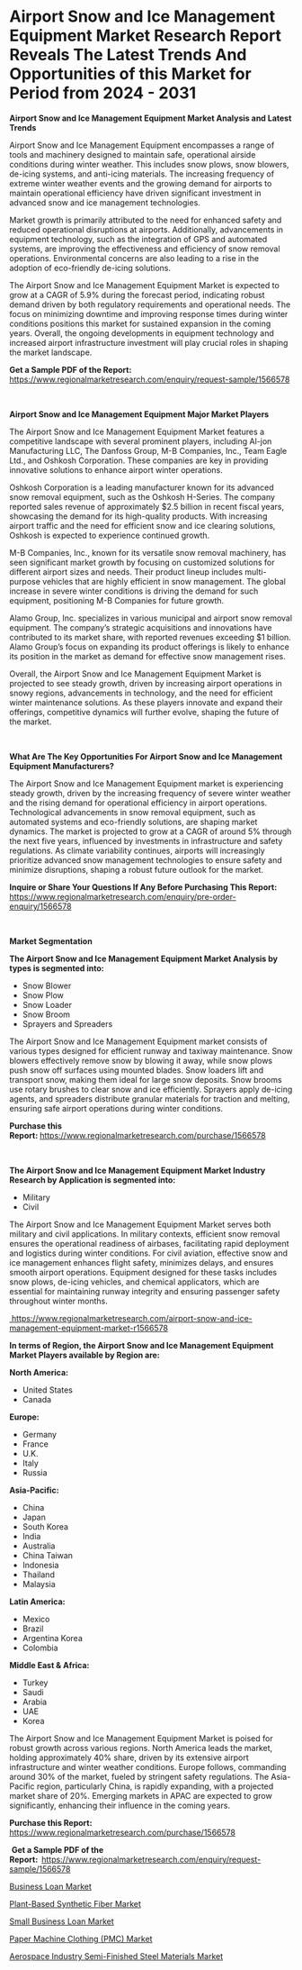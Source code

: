 <p><h1>Airport Snow and Ice Management Equipment Market Research Report Reveals The Latest Trends And Opportunities of this Market for Period from 2024 - 2031</h1></p><p><strong>Airport Snow and Ice Management Equipment Market Analysis and Latest Trends</strong></p>
<p><p>Airport Snow and Ice Management Equipment encompasses a range of tools and machinery designed to maintain safe, operational airside conditions during winter weather. This includes snow plows, snow blowers, de-icing systems, and anti-icing materials. The increasing frequency of extreme winter weather events and the growing demand for airports to maintain operational efficiency have driven significant investment in advanced snow and ice management technologies.</p><p>Market growth is primarily attributed to the need for enhanced safety and reduced operational disruptions at airports. Additionally, advancements in equipment technology, such as the integration of GPS and automated systems, are improving the effectiveness and efficiency of snow removal operations. Environmental concerns are also leading to a rise in the adoption of eco-friendly de-icing solutions.</p><p>The Airport Snow and Ice Management Equipment Market is expected to grow at a CAGR of 5.9% during the forecast period, indicating robust demand driven by both regulatory requirements and operational needs. The focus on minimizing downtime and improving response times during winter conditions positions this market for sustained expansion in the coming years. Overall, the ongoing developments in equipment technology and increased airport infrastructure investment will play crucial roles in shaping the market landscape.</p></p>
<p><strong>Get a Sample PDF of the Report:&nbsp;</strong> <a href="https://www.regionalmarketresearch.com/enquiry/request-sample/1566578">https://www.regionalmarketresearch.com/enquiry/request-sample/1566578</a></p>
<p>&nbsp;</p>
<p><strong>Airport Snow and Ice Management Equipment Major Market Players</strong></p>
<p><p>The Airport Snow and Ice Management Equipment Market features a competitive landscape with several prominent players, including Al-jon Manufacturing LLC, The Danfoss Group, M-B Companies, Inc., Team Eagle Ltd., and Oshkosh Corporation. These companies are key in providing innovative solutions to enhance airport winter operations.</p><p>Oshkosh Corporation is a leading manufacturer known for its advanced snow removal equipment, such as the Oshkosh H-Series. The company reported sales revenue of approximately $2.5 billion in recent fiscal years, showcasing the demand for its high-quality products. With increasing airport traffic and the need for efficient snow and ice clearing solutions, Oshkosh is expected to experience continued growth.</p><p>M-B Companies, Inc., known for its versatile snow removal machinery, has seen significant market growth by focusing on customized solutions for different airport sizes and needs. Their product lineup includes multi-purpose vehicles that are highly efficient in snow management. The global increase in severe winter conditions is driving the demand for such equipment, positioning M-B Companies for future growth.</p><p>Alamo Group, Inc. specializes in various municipal and airport snow removal equipment. The company’s strategic acquisitions and innovations have contributed to its market share, with reported revenues exceeding $1 billion. Alamo Group’s focus on expanding its product offerings is likely to enhance its position in the market as demand for effective snow management rises.</p><p>Overall, the Airport Snow and Ice Management Equipment Market is projected to see steady growth, driven by increasing airport operations in snowy regions, advancements in technology, and the need for efficient winter maintenance solutions. As these players innovate and expand their offerings, competitive dynamics will further evolve, shaping the future of the market.</p></p>
<p>&nbsp;</p>
<p><strong>What Are The Key Opportunities For Airport Snow and Ice Management Equipment Manufacturers?</strong></p>
<p><p>The Airport Snow and Ice Management Equipment market is experiencing steady growth, driven by the increasing frequency of severe winter weather and the rising demand for operational efficiency in airport operations. Technological advancements in snow removal equipment, such as automated systems and eco-friendly solutions, are shaping market dynamics. The market is projected to grow at a CAGR of around 5% through the next five years, influenced by investments in infrastructure and safety regulations. As climate variability continues, airports will increasingly prioritize advanced snow management technologies to ensure safety and minimize disruptions, shaping a robust future outlook for the market.</p></p>
<p><strong>Inquire or Share Your Questions If Any Before Purchasing This Report:</strong> <a href="https://www.regionalmarketresearch.com/enquiry/pre-order-enquiry/1566578">https://www.regionalmarketresearch.com/enquiry/pre-order-enquiry/1566578</a></p>
<p>&nbsp;</p>
<p><strong>Market Segmentation</strong></p>
<p><strong>The Airport Snow and Ice Management Equipment Market Analysis by types is segmented into:</strong></p>
<p><ul><li>Snow Blower</li><li>Snow Plow</li><li>Snow Loader</li><li>Snow Broom</li><li>Sprayers and Spreaders</li></ul></p>
<p><p>The Airport Snow and Ice Management Equipment market consists of various types designed for efficient runway and taxiway maintenance. Snow blowers effectively remove snow by blowing it away, while snow plows push snow off surfaces using mounted blades. Snow loaders lift and transport snow, making them ideal for large snow deposits. Snow brooms use rotary brushes to clear snow and ice efficiently. Sprayers apply de-icing agents, and spreaders distribute granular materials for traction and melting, ensuring safe airport operations during winter conditions.</p></p>
<p><strong>Purchase this Report:&nbsp;</strong><a href="https://www.regionalmarketresearch.com/purchase/1566578">https://www.regionalmarketresearch.com/purchase/1566578</a></p>
<p>&nbsp;</p>
<p><strong>The Airport Snow and Ice Management Equipment Market Industry Research by Application is segmented into:</strong></p>
<p><ul><li>Military</li><li>Civil</li></ul></p>
<p><p>The Airport Snow and Ice Management Equipment Market serves both military and civil applications. In military contexts, efficient snow removal ensures the operational readiness of airbases, facilitating rapid deployment and logistics during winter conditions. For civil aviation, effective snow and ice management enhances flight safety, minimizes delays, and ensures smooth airport operations. Equipment designed for these tasks includes snow plows, de-icing vehicles, and chemical applicators, which are essential for maintaining runway integrity and ensuring passenger safety throughout winter months.</p></p>
<p><a href="https://www.regionalmarketresearch.com/airport-snow-and-ice-management-equipment-market-r1566578">&nbsp;https://www.regionalmarketresearch.com/airport-snow-and-ice-management-equipment-market-r1566578</a></p>
<p><strong>In terms of Region, the Airport Snow and Ice Management Equipment Market Players available by Region are:</strong></p>
<p>
    <p> <strong> North America: </strong>
        <ul>
            <li>United States</li>
            <li>Canada</li>
        </ul>
        </p> 
    <p> <strong> Europe: </strong>
        <ul>
            <li>Germany</li>
            <li>France</li>
            <li>U.K.</li>
            <li>Italy</li>
            <li>Russia</li>
        </ul>
        </p> 
    <p> <strong> Asia-Pacific: </strong>
        <ul>
            <li>China</li>
            <li>Japan</li>
            <li>South Korea</li>
            <li>India</li>
            <li>Australia</li>
            <li>China Taiwan</li>
            <li>Indonesia</li>
            <li>Thailand</li>
            <li>Malaysia</li>
        </ul>
        </p> 
    <p> <strong> Latin America: </strong>
        <ul>
            <li>Mexico</li>
            <li>Brazil</li>
            <li>Argentina Korea</li>
            <li>Colombia</li>
        </ul>
        </p> 
    <p> <strong> Middle East & Africa: </strong>
        <ul>
            <li>Turkey</li>
            <li>Saudi</li>
            <li>Arabia</li>
            <li>UAE</li>
            <li>Korea</li>
        </ul>
    </p>
    </p>
<p><p>The Airport Snow and Ice Management Equipment Market is poised for robust growth across various regions. North America leads the market, holding approximately 40% share, driven by its extensive airport infrastructure and winter weather conditions. Europe follows, commanding around 30% of the market, fueled by stringent safety regulations. The Asia-Pacific region, particularly China, is rapidly expanding, with a projected market share of 20%. Emerging markets in APAC are expected to grow significantly, enhancing their influence in the coming years.</p></p>
<p><strong>Purchase this Report: </strong><a href="https://www.regionalmarketresearch.com/purchase/1566578">https://www.regionalmarketresearch.com/purchase/1566578</a></p>
<p>&nbsp;<strong>Get a Sample PDF of the Report:&nbsp;&nbsp;</strong><a href="https://www.regionalmarketresearch.com/enquiry/request-sample/1566578">https://www.regionalmarketresearch.com/enquiry/request-sample/1566578</a></p>
<p><strong></strong></p>
<p><p><a href="https://www.linkedin.com/pulse/navigating-business-loan-market-expert-analysis-forecast-period-giwwe?trackingId=j2N5jsbmSsyy%2BgWm0y9KYQ%3D%3D">Business Loan Market</a></p><p><a href="https://issuu.com/reportprime-2/docs/plant-based-synthetic-fiber-market-_a318ff3d72bb78">Plant-Based Synthetic Fiber Market</a></p><p><a href="https://www.linkedin.com/pulse/global-small-business-loan-market-analysis-key-trends-rnuge?trackingId=gcnl3T5ATFm%2BUd0C8yzUeA%3D%3D">Small Business Loan Market</a></p><p><a href="https://issuu.com/reportprime-2/docs/paper-machine-clothing-pmc-market-s_3f933781abd922">Paper Machine Clothing (PMC) Market</a></p><p><a href="https://medium.com/@tpmgnbnv96/driving-factors-behind-the-aerospace-industry-semi-finished-steel-materials-market-trends-b6b3a2165a38">Aerospace Industry Semi-Finished Steel Materials Market</a></p></p>